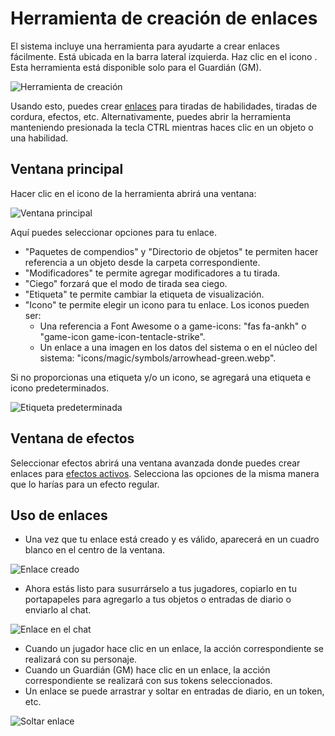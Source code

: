 <!--- This file is auto generated from module/manual/es/ventana_de_creacion_de_enlaces.md -->
# Herramienta de creación de enlaces

El sistema incluye una herramienta para ayudarte a crear enlaces fácilmente.
Está ubicada en la barra lateral izquierda. Haz clic en el icono .
Esta herramienta está disponible solo para el Guardián (GM).

![Herramienta de creación](../../assets/manual/links/links-creation-tool.webp)

Usando esto, puedes crear [enlaces](enlaces.md) para tiradas de habilidades, tiradas de cordura, efectos, etc.
Alternativamente, puedes abrir la herramienta manteniendo presionada la tecla CTRL mientras haces clic en un objeto o una habilidad.

## Ventana principal

Hacer clic en el icono de la herramienta abrirá una ventana:

![Ventana principal](../../assets/manual/links/main-window.webp)

Aquí puedes seleccionar opciones para tu enlace.

- "Paquetes de compendios" y "Directorio de objetos" te permiten hacer referencia a un objeto desde la carpeta correspondiente.
- "Modificadores" te permite agregar modificadores a tu tirada.
- "Ciego" forzará que el modo de tirada sea ciego.
- "Etiqueta" te permite cambiar la etiqueta de visualización.
- "Icono" te permite elegir un icono para tu enlace. Los iconos pueden ser:
  - Una referencia a Font Awesome o a game-icons: "fas fa-ankh" o "game-icon game-icon-tentacle-strike".
  - Un enlace a una imagen en los datos del sistema o en el núcleo del sistema: "icons/magic/symbols/arrowhead-green.webp".

Si no proporcionas una etiqueta y/o un icono, se agregará una etiqueta e icono predeterminados.

![Etiqueta predeterminada](../../assets/manual/links/default-label.webp)

## Ventana de efectos

Seleccionar efectos abrirá una ventana avanzada donde puedes crear enlaces para [efectos activos](efectos.md).
Selecciona las opciones de la misma manera que lo harías para un efecto regular.

## Uso de enlaces

- Una vez que tu enlace está creado y es válido, aparecerá en un cuadro blanco en el centro de la ventana.

![Enlace creado](../../assets/manual/links/effect-link-creation.webp)

- Ahora estás listo para susurrárselo a tus jugadores, copiarlo en tu portapapeles para agregarlo a tus objetos o entradas de diario o enviarlo al chat.

![Enlace en el chat](../../assets/manual/links/link-effect-chat.webp)

- Cuando un jugador hace clic en un enlace, la acción correspondiente se realizará con su personaje.
- Cuando un Guardián (GM) hace clic en un enlace, la acción correspondiente se realizará con sus tokens seleccionados.
- Un enlace se puede arrastrar y soltar en entradas de diario, en un token, etc.

![Soltar enlace](../../assets/manual/links/effect-drop.webp)
